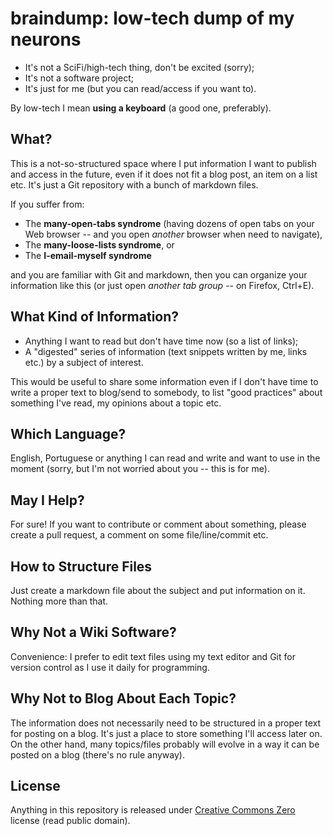 # braindump: low-tech dump of my neurons

- It's not a SciFi/high-tech thing, don't be excited (sorry);
- It's not a software project;
- It's just for me (but you can read/access if you want to).

By low-tech I mean **using a keyboard** (a good one, preferably).


## What?

This is a not-so-structured space where I put information I want to publish and
access in the future, even if it does not fit a blog post, an item on a list
etc. It's just a Git repository with a bunch of markdown files.

If you suffer from:

- The **many-open-tabs syndrome** (having dozens of open tabs on
  your Web browser -- and you open *another* browser when need to navigate),
- The **many-loose-lists syndrome**, or
- The **I-email-myself syndrome**

and you are familiar with Git and markdown, then you can organize your
information like this (or just open *another tab group*  -- on Firefox,
Ctrl+E).


## What Kind of Information?

- Anything I want to read but don't have time now (so a list of links);
- A "digested" series of information (text snippets written by me, links etc.)
  by a subject of interest.

This would be useful to share some information even if I don't have time to
write a proper text to blog/send to somebody, to list "good practices" about
something I've read, my opinions about a topic etc.


## Which Language?

English, Portuguese or anything I can read and write and want to use in the
moment (sorry, but I'm not worried about you -- this is for me).


## May I Help?

For sure! If you want to contribute or comment about something, please create a
pull request, a comment on some file/line/commit etc.


## How to Structure Files

Just create a markdown file about the subject and put information on it.
Nothing more than that.


## Why Not a Wiki Software?

Convenience: I prefer to edit text files using my text editor and Git for
version control as I use it daily for programming.


## Why Not to Blog About Each Topic?

The information does not necessarily need to be structured in a proper text for
posting on a blog. It's just a place to store something I'll access later on.
On the other hand, many topics/files probably will evolve in a way it can be
posted on a blog (there's no rule anyway).

## License

Anything in this repository is released under [Creative Commons
Zero](https://creativecommons.org/publicdomain/zero/1.0/) license (read public
domain).
